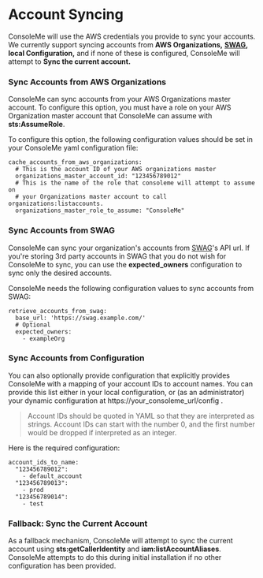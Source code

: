 # Account Syncing

ConsoleMe will use the AWS credentials you provide to sync your accounts. We currently support syncing accounts from **AWS Organizations,** [**SWAG**](https://github.com/Netflix-Skunkworks/swag-api)**, local Configuration,** and if none of these is configured, ConsoleMe will attempt to **Sync the current account.** 

### **Sync Accounts from AWS Organizations**

ConsoleMe can  sync accounts from your AWS Organizations master account. To configure this option, you must have a role on your AWS Organization master account that ConsoleMe can assume with **sts:AssumeRole**. 

To configure this option, the following configuration values should be set in your ConsoleMe yaml configuration file:

```text
cache_accounts_from_aws_organizations:
  # This is the account ID of your AWS organizations master
  organizations_master_account_id: "123456789012"
  # This is the name of the role that consoleme will attempt to assume on
  # your Organizations master account to call organizations:listaccounts. 
  organizations_master_role_to_assume: "ConsoleMe"
```

### **Sync Accounts from** SWAG

ConsoleMe can sync your organization's accounts from [SWAG](https://github.com/Netflix-Skunkworks/swag-api)'s API url. If you're storing 3rd party accounts in SWAG that you do not wish for ConsoleMe to sync, you can use the **expected\_owners** configuration to sync only the desired accounts.

ConsoleMe needs the following configuration values to sync accounts from SWAG:

```text
retrieve_accounts_from_swag:
  base_url: 'https://swag.example.com/'
  # Optional
  expected_owners: 
    - exampleOrg
```

### **Sync Accounts from** Configuration

You can also optionally provide configuration that explicitly provides ConsoleMe with a mapping of your account IDs to account names. You can provide this list either in your local configuration, or \(as an administrator\) your dynamic configuration at https://your\_consoleme\_url/config .

> Account IDs should be quoted in YAML so that they are interpreted as strings. Account IDs can start with the number 0, and the first number would be dropped if interpreted as an integer.

Here is the required configuration:

```text
account_ids_to_name:
  "123456789012":
    - default_account
  "123456789013":
    - prod
  "123456789014":
    - test
```

### **Fallback: Sync the** Current Account

As a fallback mechanism, ConsoleMe will attempt to sync the current account using **sts:getCallerIdentity** and **iam:listAccountAliases**. ConsoleMe attempts to do this during initial installation if no other configuration has been provided.

 

